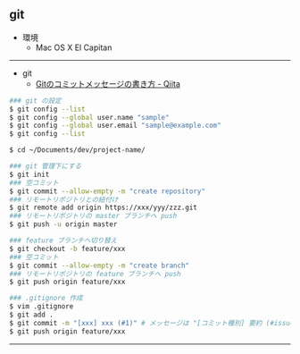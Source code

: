 ## git

* 環境
  * Mac OS X El Capitan

---

* git
  * [Gitのコミットメッセージの書き方 - Qiita](http://qiita.com/itosho/items/9565c6ad2ffc24c09364)
```bash
### git の設定
$ git config --list
$ git config --global user.name "sample"
$ git config --global user.email "sample@example.com"
$ git config --list

$ cd ~/Documents/dev/project-name/

### git 管理下にする
$ git init
### 空コミット
$ git commit --allow-empty -m "create repository"
### リモートリポジトリとの紐付け
$ git remote add origin https://xxx/yyy/zzz.git
### リモートリポジトリの master ブランチへ push
$ git push -u origin master

### feature ブランチへ切り替え
$ git checkout -b feature/xxx
### 空コミット
$ git commit --allow-empty -m "create branch"
### リモートリポジトリの feature ブランチへ push
$ git push origin feature/xxx

### .gitignore 作成
$ vim .gitignore
$ git add .
$ git commit -m "[xxx] xxx (#1)" # メッセージは "[コミット種別] 要約 (#issue番号)"
$ git push origin feature/xxx

```

---

